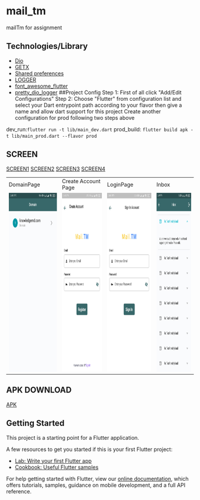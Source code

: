 # mail_tm

mailTm  for assignment

## Technologies/Library
- [Dio](https://pub.dev/packages/dio)
- [GETX](https://pub.dev/packages/get)
- [Shared preferences](https://pub.dev/packages/shared_preferences)
- [LOGGER](https://pub.dev/packages/logger)
- [font_awesome_flutter](https://pub.dev/packages/logger)
- [pretty_dio_logger](https://pub.dev/packages/pretty_dio_logger)
##Project Config
Step 1: First of all click "Add/Edit Configurations"
Step 2: Choose "Flutter" from configuration list and select your Dart entrypoint path according to your flavor then give a name and allow dart support for this project
Create another configuration for prod following two steps above

 dev_run:`flutter run -t lib/main_dev.dart`
 prod_build: `flutter build apk -t lib/main_prod.dart --flavor prod`
## SCREEN
[SCREEN1](https://github.com/RIZVY91221/mail_tm/blob/master/file/image/screen1.jpg?raw=true)
[SCREEN2](https://github.com/RIZVY91221/mail_tm/blob/master/file/image/screen2.jpg?raw=true)
[SCREEN3](https://github.com/RIZVY91221/mail_tm/blob/master/file/image/screen3.jpg?raw=true)
[SCREEN4](https://github.com/RIZVY91221/mail_tm/blob/master/file/image/screen4.jpg?raw=true)
<table>
  <tr>
    <td>DomainPage</td>
     <td>Create Account Page</td>
     <td>LoginPage</td>
     <td>Inbox</td>
  </tr>
  <tr>
    <td><img src="https://github.com/RIZVY91221/mail_tm/blob/master/file/image/screen1.jpg?raw=true" width=270 height=480></td>
    <td><img src="https://github.com/RIZVY91221/mail_tm/blob/master/file/image/screen2.jpg?raw=true" width=270 height=480></td>
    <td><img src="https://github.com/RIZVY91221/mail_tm/blob/master/file/image/screen3.jpg?raw=true" width=270 height=480></td>
    <td><img src="https://github.com/RIZVY91221/mail_tm/blob/master/file/image/screen4.jpg?raw=true" width=270 height=480></td>
  </tr>
 </table>

## APK DOWNLOAD
[APK](https://github.com/RIZVY91221/mail_tm/blob/master/file/app.apk?raw=true)



## Getting Started
This project is a starting point for a Flutter application.

A few resources to get you started if this is your first Flutter project:

- [Lab: Write your first Flutter app](https://flutter.dev/docs/get-started/codelab)
- [Cookbook: Useful Flutter samples](https://flutter.dev/docs/cookbook)

For help getting started with Flutter, view our
[online documentation](https://flutter.dev/docs), which offers tutorials,
samples, guidance on mobile development, and a full API reference.
